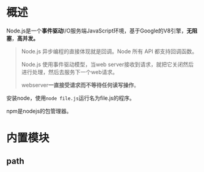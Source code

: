 # 概述

Node.js是一个**事件驱动**I/O服务端JavaScript环境，基于Google的V8引擎，**无阻塞**，**高并发。**

> Node.js 异步编程的直接体现就是回调。Node 所有 API 都支持回调函数。
>
> Node.js 使用事件驱动模型，当web server接收到请求，就把它关闭然后进行处理，然后去服务下一个web请求。 
>
> webserver**一直接受请求而不等待任何读写操作**。

安装node，使用`node file.js`运行名为file.js的程序。

npm是nodejs的包管理器。



# 内置模块

## path







